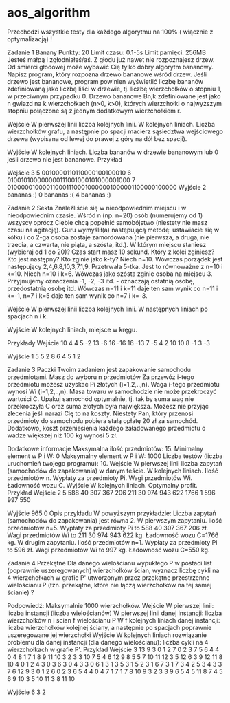 # aos_algorithm
Przechodzi wszystkie testy dla każdego algorytmu na 100% ( włącznie z optymalizacją) !

Zadanie 1
Banany
Punkty: 20
Limit czasu: 0.1-5s
Limit pamięci: 256MB
Jesteś małpą i zgłodniałeś/aś. Z głodu już nawet nie rozpoznajesz drzew. Od śmierci głodowej może
wybawić Cię tylko dobry algorytm bananowy. Napisz program, który rozpozna drzewo bananowe
wśród drzew. Jeśli drzewo jest bananowe, program powinien wyświetlić liczbę bananów
zdefiniowaną jako liczbę liści w drzewie, tj. liczbę wierzchołków o stopniu 1, w przeciwnym
przypadku 0. Drzewo bananowe Bn,k zdefiniowane jest jako n gwiazd na k wierzchołkach (n>0,
k>0), których wierzchołki o najwyższym stopniu połączone są z jednym dodatkowym
wierzchołkiem r.

Wejście
W pierwszej linii liczba kolejnych linii. W kolejnych liniach. Liczba wierzchołków grafu, a
następnie po spacji macierz sąsiedztwa wejściowego drzewa (wypisana od lewej do prawej z góry
na dół bez spacji).

Wyjście
W kolejnych liniach. Liczba bananów w drzewie bananowym lub 0 jeśli drzewo nie jest bananowe.
Przykład

Wejście
3
5 0010000110110000100100010
6 010010100000000111001000101000001000
7 0100000100001100011100010000001000001100000100000
Wyjście
2 bananas :)
0 bananas :(
4 bananas :)

Zadanie 2
Sekta
Znaleźliście się w nieodpowiednim miejscu i w nieodpowiednim czasie. Wśród n (np. n=20) 
osób (numerujemy od 1) wszyscy oprócz Ciebie chcą popełnić samobójstwo (niestety nie masz czasu na agitację). 
Guru wymyślił(a) następującą metodę: ustawiacie się w kółku i co 2-ga osoba zostaje 
zamordowana (nie pierwsza, a druga, nie trzecia, a czwarta, nie piąta, a szósta, itd.). 
W którym miejscu staniesz (wybieraj od 1 do 20)? Czas start masz 10 sekund. 
Który z kolei zginiesz? Kto jest następny? Kto zginie jako k-ty?
Niech n=10. Wówczas porządek jest następujący 2,4,6,8,10,3,7,1,9.
Przetrwała 5-tka. Jest to równoważne z n=10 i k=10. Niech n=10 i k=6. 
Wówczas jako szósta zginie osoba na miejscu 3. 
Przyjmujemy oznaczenia -1, -2, -3 itd. - oznaczają ostatnią osobę, 
przedostatnią osobę itd. Wówczas
n=11 i k=11 daje ten sam wynik co n=11 i k=-1,
n=7 i k=5 daje ten sam wynik co n=7 i k=-3.

Wejście
W pierwszej linii liczba kolejnych linii.
W następnych liniach po spacjach n i k.

Wyjście
W kolejnych liniach, miejsce w kręgu.


Przykłady
Wejście
10
4 4
5 -2
13 -6
16 -16
16 -13
7 -5
4 2
10 10
8 -1
3 -3

Wyjście
1
5
5
2
8
6
4
5
1
2

Zadanie 3
Paczki
Twoim zadaniem jest zapakowanie samochodu przedmiotami. Masz do wyboru n przedmiotów
Za przewóz i-tego przedmiotu możesz uzyskać Pi złotych (i=1,2,..,n).
Waga i-tego przedmiotu wynosi Wi (i=1,2,..,n).
Masa towaru w samochodzie nie może przekroczyć wartości C.
Upakuj samochód optymalnie, tj. tak by suma wag nie przekroczyła C oraz suma złotych była największa.
Możesz nie przyjąć zlecenia jeśli narazi Cię to na koszty. Niestety Pan, który przenosi przedmioty do samochodu pobiera stałą opłatę 20 zł za samochód.
Dodatkowo, koszt przeniesienia każdego załadowanego przedmiotu o wadze większej niż 100 kg wynosi 5 zł.

Dodatkowe informacje
Maksymalna ilość przedmiotów: 15.
Minimalny element w P i W: 0
Maksymalny element w P i W: 1000
Liczba testów (liczba uruchomień twojego programu): 10.
Wejście
W pierwszej linii liczba zapytań (samochodów do zapakowania) w danym teście.
W kolejnych liniach.
Ilość przedmiotów n.
Wypłaty za przedmioty Pi.
Wagi przedmiotów Wi.
Ładowność wozu C.
Wyjście
W kolejnych liniach.
Optymalny profit.
Przykład
Wejście
2
5
588 40 307 367 206
211 30 974 943 622
1766
1
596
997
550

Wyjście
965
0
Opis przykładu
W powyższym przykładzie: Liczba zapytań (samochodów do zapakowania) jest równa 2.
W pierwszym zapytaniu.
Ilość przedmiotów n=5.
Wypłaty za przedmioty Pi to 588 40 307 367 206 zł.
Wagi przedmiotów Wi to 211 30 974 943 622 kg.
Ładowność wozu C=1766 kg.
W drugim zapytaniu.
Ilość przedmiotów n=1.
Wypłaty za przedmioty Pi to 596 zł.
Wagi przedmiotów Wi to 997 kg.
Ładowność wozu C=550 kg.

Zadanie 4
Przekątne
Dla danego wielościanu wypukłego P w postaci list (poprawnie uszeregowanych) wierzchołków
ścian, wyznacz liczbę cykli na 4 wierzchołkach w grafie P' utworzonym przez przekątne
przestrzenne wielościanu P (tzn. przekątne, które nie łączą wierzchołków na tej samej ścianie) ?

Podpowiedź: Maksymalnie 1000 wierzchołków.
Wejście
W pierwszej linii: liczba instancji (liczba wielościanów)
W pierwszej linii danej instancji: liczba wierzchołków n i ścian f wielościanu P
W f kolejnych liniach danej instancji: liczba wierzchołków kolejnej ściany, a następnie po spacjach
poprawnie uszeregowane jej wierzchołki
Wyjście
W kolejnych liniach rozwiązanie problemu dla danej instancji (dla danego wielościanu):
liczba cykli na 4 wierzchołkach w grafie P'.
Przykład
Wejście
3
13 9
3 0 1 2
7 0 2 3 7 5 6 4
4 0 4 8 1
7 1 8 9 11 10 3 2
3 3 10 7
5 4 6 12 9 8
5 5 7 10 11 12
3 5 12 6
3 9 12 11
8 10
4 0 1 2 4
3 0 3 6
3 0 4 3
3 0 6 1
3 1 3 5
3 1 5 2
3 1 6 7
3 1 7 3
4 2 5 3 4
3 3 7 6
12 9
3 0 1 2
6 0 2 3 6 5 4
4 0 4 7 1
7 1 7 8 10 9 3 2
3 3 9 6
5 4 5 11 8 7
4 5 6 9 10
3 5 10 11
3 8 11 10

Wyjście
6
3
2
